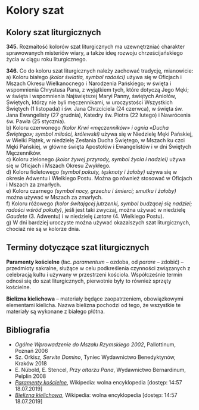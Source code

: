 # Kolory szat

## Kolory szat liturgicznych

**345.** Rozmaitość kolorów szat liturgicznych ma uzewnętrzniać charakter sprawowanych misteriów wiary, a także ideę rozwoju chrześcijańskiego życia w ciągu roku liturgicznego.

**346.** Co do koloru szat liturgicznych należy zachować tradycję, mianowicie:  
      a\) Koloru białego _\(kolor światła, symbol radości\)_ używa się w Oficjach i Mszach Okresu Wielkanocnego i Narodzenia Pańskiego; w święta i wspomnienia Chrystusa Pana, z wyjątkiem tych, które dotyczą Jego Męki; w święta i wspomnienia Najświętszej Maryi Panny, świętych Aniołów, Świętych, którzy nie byli męczennikami, w uroczystości Wszystkich Świętych \(1 listopada\) i św. Jana Chrzciciela \(24 czerwca\), w święta św. Jana Ewangelisty \(27 grudnia\), Katedry św. Piotra \(22 lutego\) i Nawrócenia św. Pawła \(25 stycznia\).  
      b\) Koloru czerwonego _\(kolor Krwi «męczenników» i ognia «Ducha Świętego»; symbol miłości, królewski\)_ używa się w Niedzielę Męki Pańskiej, w Wielki Piątek, w niedzielę Zesłania Ducha Świętego, w Mszach ku czci Męki Pańskiej, w główne święta Apostołów i Ewangelistów i w dni Świętych Męczenników.  
      c\) Koloru zielonego _\(kolor żywej przyrody, symbol życia i nadziei\)_ używa się w Oficjach i Mszach Okresu Zwykłego.  
      d\) Koloru fioletowego _\(symbol pokuty, tęsknoty i żałoby\)_ używa się w okresie Adwentu i Wielkiego Postu. Można go również stosować w Oficjach i Mszach za zmarłych.  
      e\) Koloru czarnego _\(symbol nocy, grzechu i śmierci; smutku i żałoby\)_ można używać w Mszach za zmarłych.  
      f\) Koloru różowego _\(kolor świtającej jutrzenki, symbol budzącej się nadziei; radości wśród pokuty\)_, jeśli jest taki zwyczaj, można używać w niedzielę _Gaudete_ \(3. Adwentu\) i w niedzielę _Lætare_ \(4. Wielkiego Postu\).  
      g\) W dni bardziej uroczyste można używać okazalszych szat liturgicznych, chociaż nie są w kolorze dnia.

## Terminy dotyczące szat liturgicznych

**Paramenty kościelne** \(łac. _paramentum_ – ozdoba, od _parare_ – zdobić\) – przedmioty sakralne, służące w celu podkreślenia czynności związanych z celebracją kultu i używany w przestrzeni kościoła. Współcześnie termin odnosi się do szat liturgicznych, pierwotnie były to również sprzęty kościelne.

**Bielizna kielichowa** – materiały będące zaopatrzeniem, obowiązkowymi elementami kielicha. Nazwa bielizna pochodzi od tego, że wszystkie te materiały są wykonane z białego płótna.

## Bibliografia

* _Ogólne Wprowadzenie do Mszału Rzymskiego 2002_, Pallottinum, Poznań 2006 
* Sz. Orkisz, _Servite Domino_, Tyniec Wydawnictwo Benedyktynów, Kraków 2018
* E. Nübold, E. Stencel, _Przy ołtarzu Pana_, Wydawnictwo Bernardinum, Pelplin 2008
* [_Paramenty kościelne_](https://pl.wikipedia.org/wiki/Paramenty_ko%C5%9Bcielne), Wikipedia: wolna encyklopedia \[dostęp: 14:57 18.07.2019\]
* [_Bielizna kielichowa_](https://pl.wikipedia.org/wiki/Bielizna_kielichowa), Wikipedia: wolna encyklopedia \[dostęp: 14:57 18.07.2019\]

